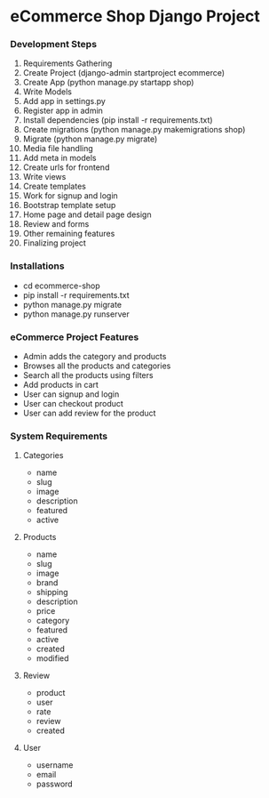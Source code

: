 # eCommerce Shop Django Project

### Development Steps
1. Requirements Gathering
2. Create Project (django-admin startproject ecommerce)
3. Create App (python manage.py startapp shop)
4. Write Models
5. Add app in settings.py
6. Register app in admin
7. Install dependencies (pip install -r requirements.txt)
8. Create migrations (python manage.py makemigrations shop)
9. Migrate (python manage.py migrate)
10. Media file handling
11. Add meta in models
12. Create urls for frontend
13. Write views
14. Create templates
15. Work for signup and login
16. Bootstrap template setup
17. Home page and detail page design
18. Review and forms
19. Other remaining features
20. Finalizing project


### Installations
- cd ecommerce-shop
- pip install -r requirements.txt
- python manage.py migrate
- python manage.py runserver


### eCommerce Project Features
- Admin adds the category and products
- Browses all the products and categories
- Search all the products using filters
- Add products in cart
- User can signup and login
- User can checkout product
- User can add review for the product

### System Requirements
1. Categories
	- name
	- slug
	- image
	- description
	- featured
	- active

2. Products
	- name
	- slug
	- image
	- brand
	- shipping
	- description
	- price
	- category
	- featured
	- active
	- created
	- modified

3. Review
	- product
	- user
	- rate
	- review
	- created

4. User
	- username
	- email
	- password
